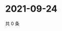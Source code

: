 # 2021-09-24

共 0 条

<!-- BEGIN WEIBO -->
<!-- 最后更新时间 Fri Sep 24 2021 07:13:27 GMT+0800 (China Standard Time) -->

<!-- END WEIBO -->
